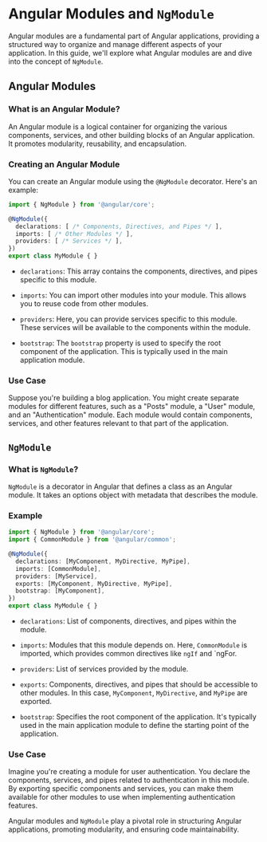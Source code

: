 # Angular Modules and `NgModule`

Angular modules are a fundamental part of Angular applications, providing a structured way to organize and manage different aspects of your application. In this guide, we'll explore what Angular modules are and dive into the concept of `NgModule`.

## Angular Modules

### What is an Angular Module?

An Angular module is a logical container for organizing the various components, services, and other building blocks of an Angular application. It promotes modularity, reusability, and encapsulation.

### Creating an Angular Module

You can create an Angular module using the `@NgModule` decorator. Here's an example:

```typescript
import { NgModule } from '@angular/core';

@NgModule({
  declarations: [ /* Components, Directives, and Pipes */ ],
  imports: [ /* Other Modules */ ],
  providers: [ /* Services */ ],
})
export class MyModule { }
```

- `declarations`: This array contains the components, directives, and pipes specific to this module.

- `imports`: You can import other modules into your module. This allows you to reuse code from other modules.

- `providers`: Here, you can provide services specific to this module. These services will be available to the components within the module.

- `bootstrap`: The `bootstrap` property is used to specify the root component of the application. This is typically used in the main application module.

### Use Case

Suppose you're building a blog application. You might create separate modules for different features, such as a "Posts" module, a "User" module, and an "Authentication" module. Each module would contain components, services, and other features relevant to that part of the application.

## `NgModule`

### What is `NgModule`?

`NgModule` is a decorator in Angular that defines a class as an Angular module. It takes an options object with metadata that describes the module.

### Example

```typescript
import { NgModule } from '@angular/core';
import { CommonModule } from '@angular/common';

@NgModule({
  declarations: [MyComponent, MyDirective, MyPipe],
  imports: [CommonModule],
  providers: [MyService],
  exports: [MyComponent, MyDirective, MyPipe],
  bootstrap: [MyComponent],
})
export class MyModule { }
```

- `declarations`: List of components, directives, and pipes within the module.

- `imports`: Modules that this module depends on. Here, `CommonModule` is imported, which provides common directives like `ngIf` and `ngFor.

- `providers`: List of services provided by the module.

- `exports`: Components, directives, and pipes that should be accessible to other modules. In this case, `MyComponent`, `MyDirective`, and `MyPipe` are exported.

- `bootstrap`: Specifies the root component of the application. It's typically used in the main application module to define the starting point of the application.

### Use Case

Imagine you're creating a module for user authentication. You declare the components, services, and pipes related to authentication in this module. By exporting specific components and services, you can make them available for other modules to use when implementing authentication features.

Angular modules and `NgModule` play a pivotal role in structuring Angular applications, promoting modularity, and ensuring code maintainability.
```